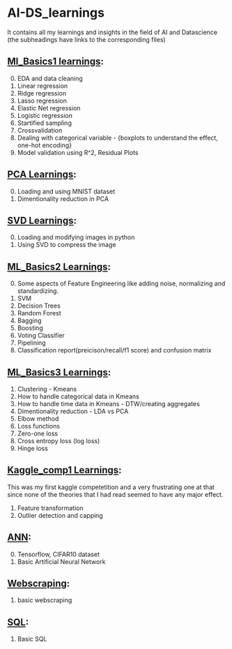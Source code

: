 # AI-DS_learnings
It contains all my learnings and insights in the field of AI and Datascience<br>
(the subheadings have links to the corresponding files)

## [Ml_Basics1 learnings](https://github.com/kirubanath/ML-DS_learnings/blob/main/Ml_Basics1.ipynb):

0. EDA and data cleaning
1. Linear regression
2. Ridge regression
3. Lasso regression
4. Elastic Net regression
5. Logistic regression
6. Startified sampling
7. Crossvalidation
8. Dealing with categorical variable - {boxplots to understand the effect, one-hot encoding}
9. Model validation using R^2, Residual Plots


## [PCA Learnings](https://github.com/kirubanath/ML-DS_learnings/blob/main/PCA.ipynb):

0. Loading and using MNIST dataset
1. Dimentionality reduction in PCA

## [SVD Learnings](https://github.com/kirubanath/ML-DS_learnings/blob/main/SVD.ipynb):

0. Loading and modifying images in python
1. Using SVD to compress the image

## [ML_Basics2 Learnings](https://github.com/kirubanath/ML-DS_learnings/blob/main/ML_Basics2.ipynb):

0. Some aspects of Feature Engineering like adding noise, normalizing and standardizing.
1. SVM
2. Decision Trees
3. Random Forest
4. Bagging
5. Boosting
6. Voting Classifier
7. Pipelining
8. Classification report(preicison/recall/f1 score) and confusion matrix

## [ML_Basics3 Learnings](https://github.com/kirubanath/ML-DS_learnings/blob/main/ML_Basics3.ipynb):

1. Clustering - Kmeans
  1. How to handle categorical data in Kmeans
  2. How to handle time data in Kmeans - DTW/creating aggregates
  3. Dimentionality reduction - LDA vs PCA
  4. Elbow method
2. Loss functions
  1. Zero-one loss
  2. Cross entropy loss (log loss)
  3. Hinge loss

## [Kaggle_comp1 Learnings](https://github.com/kirubanath/ML-DS_learnings/blob/main/Kaggle_comp1.ipynb):
This was my first kaggle competetition and a very frustrating one at that since none of the theories that I had read seemed to have any major effect.

1. Feature transformation
2. Outlier detection and capping

## [ANN](https://github.com/kirubanath/ML-DS_learnings/blob/main/ANN.ipynb):

0. Tensorflow, CIFAR10 dataset
1. Basic Artificial Neural Network

## [Webscraping](https://github.com/kirubanath/ML-DS_learnings/blob/main/Webscraping.ipynb):

1. basic webscraping

## [SQL](https://github.com/kirubanath/AI-DS_learnings/blob/main/SQL.ipynb):

1. Basic SQL




